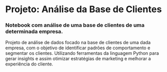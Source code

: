 # Projeto: Análise da Base de Clientes

### Notebook com análise de uma base de clientes de uma determinada empresa.

Projeto de análise de dados focado na base de clientes de uma dada empresa, com o objetivo de identificar padrões de comportamento e segmentar os clientes. Utilizando ferramentas da linguagem Python para gerar insights e assim otimizar estratégias de marketing e melhorar a experiência do cliente.
